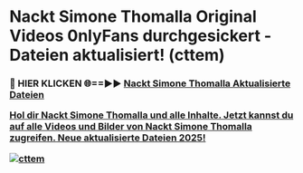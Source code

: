# Nackt Simone Thomalla Original Videos 0nlyFans durchgesickert - Dateien aktualisiert! (cttem)

<h3>🔴 HIER KLICKEN 🌐==►► <a href="https://tinyurl.com/h6vf6nb8" rel="nofollow">Nackt Simone Thomalla Aktualisierte Dateien

Hol dir Nackt Simone Thomalla und alle Inhalte. Jetzt kannst du auf alle Videos und Bilder von Nackt Simone Thomalla zugreifen. Neue aktualisierte Dateien 2025!

[![cttem](https://i.imgur.com/sD4kR3V.gif)](https://tinyurl.com/h6vf6nb8)
